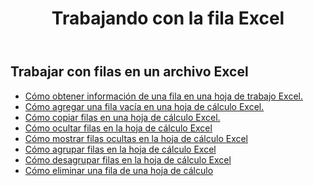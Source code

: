 ﻿---
title: Trabajando con la fila Excel
second_title: Aspose.Cells Cloud Documen
linktitle: Fila
type: docs
url: /es/rows/
aliases: [/working-with-rows/]
keywords: Working with rows on an Excel file
description: Aspose.Cells Cloud REST API admite el trabajo con filas en un archivo Excel. El SDK admite varios lenguajes de desarrollo, como Android, C#, Go, Java, NodeJS, Perl, PHP, Python, Ruby y Swift.
weight: 100
kwords: Excel, Office Nube, REST API, Hoja de cálculo, PDF, CSV, Json, Markdown, Filas
---
## Trabajar con filas en un archivo Excel

- [Cómo obtener información de una fila en una hoja de trabajo Excel.](/cells/es/rows/get/row/)
- [Cómo agregar una fila vacía en una hoja de cálculo Excel.](/cells/es/rows/add/row/)
- [Cómo copiar filas en una hoja de cálculo Excel.](/cells/es/rows/copy/)
- [Cómo ocultar filas en la hoja de cálculo Excel](/cells/es/rows/hide/)
- [Cómo mostrar filas ocultas en la hoja de cálculo Excel](/cells/es/rows/unhide/)
- [Cómo agrupar filas en la hoja de cálculo Excel](/cells/es/rows/group/)
- [Cómo desagrupar filas en la hoja de cálculo Excel](/cells/es/rows/ungroup/)
- [Cómo eliminar una fila de una hoja de cálculo](/cells/es/rows/delete/)
